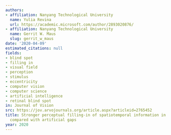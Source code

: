 ```yaml
---
authors:
- affiliation: Nanyang Technological University
  name: Yulia Revina
  url: https://academic.microsoft.com/author/2893020876/
- affiliation: Nanyang Technological University
  name: Gerrit W. Maus
  slug: gerrit_w_maus
date: '2020-04-09'
estimated_citations: null
fields:
- blind spot
- filling in
- visual field
- perception
- stimulus
- eccentricity
- computer vision
- computer science
- artificial intelligence
- retinal blind spot
in: Journal of Vision
src: https://jov.arvojournals.org/article.aspx?articleid=2765452
title: Stronger perceptual filling-in of spatiotemporal information in the blind spot
  compared with artificial gaps
year: 2020
---
```


